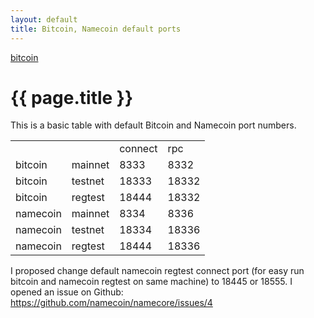 ```yaml
---
layout: default
title: Bitcoin, Namecoin default ports
---
```


[bitcoin](.)

# {{ page.title }}

This is a basic table with default Bitcoin and Namecoin port numbers.

<table>
    <tr>
        <td></td>
        <td></td>
        <td>connect</td>
        <td>rpc</td>
    </tr>
    <tr>
        <td>bitcoin</td>
        <td>mainnet</td>
        <td>8333</td>
        <td>8332</td>
    </tr>
    <tr>
        <td>bitcoin</td>
        <td>testnet</td>
        <td>18333</td>
        <td>18332</td>
    </tr>
    <tr>
        <td>bitcoin</td>
        <td>regtest</td>
        <td>18444</td>
        <td>18332</td>
    </tr>
    <tr>
        <td>namecoin</td>
        <td>mainnet</td>
        <td>8334</td>
        <td>8336</td>
    </tr>
    <tr>
        <td>namecoin</td>
        <td>testnet</td>
        <td>18334</td>
        <td>18336</td>
    </tr>
    <tr>
        <td>namecoin</td>
        <td>regtest</td>
        <td>18444</td>
        <td>18336</td>
    </tr>
</table>

I proposed change default namecoin regtest connect port (for easy run bitcoin and namecoin regtest on same machine) to 18445 or 18555. I opened an issue on Github: <https://github.com/namecoin/namecore/issues/4>

